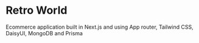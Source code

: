# Retro World

Ecommerce application built in Next.js and using App router, Tailwind CSS, DaisyUI, MongoDB and Prisma
